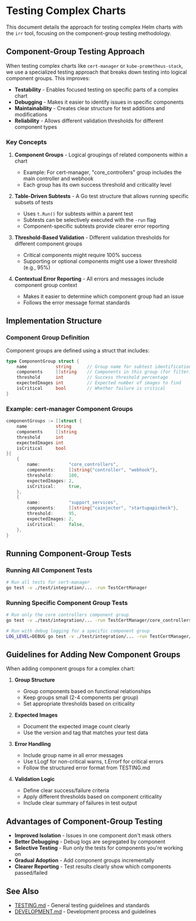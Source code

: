 # Testing Complex Charts

This document details the approach for testing complex Helm charts with the `irr` tool, focusing on the component-group testing methodology.

## Component-Group Testing Approach

When testing complex charts like `cert-manager` or `kube-prometheus-stack`, we use a specialized testing approach that breaks down testing into logical component groups. This improves:

- **Testability** - Enables focused testing on specific parts of a complex chart
- **Debugging** - Makes it easier to identify issues in specific components
- **Maintainability** - Creates clear structure for test additions and modifications
- **Reliability** - Allows different validation thresholds for different component types

### Key Concepts

1. **Component Groups** - Logical groupings of related components within a chart
   - Example: For cert-manager, "core_controllers" group includes the main controller and webhook
   - Each group has its own success threshold and criticality level

2. **Table-Driven Subtests** - A Go test structure that allows running specific subsets of tests
   - Uses `t.Run()` for subtests within a parent test
   - Subtests can be selectively executed with the `-run` flag
   - Component-specific subtests provide clearer error reporting

3. **Threshold-Based Validation** - Different validation thresholds for different component groups
   - Critical components might require 100% success
   - Supporting or optional components might use a lower threshold (e.g., 95%)

4. **Contextual Error Reporting** - All errors and messages include component group context
   - Makes it easier to determine which component group had an issue
   - Follows the error message format standards

## Implementation Structure

### Component Group Definition

Component groups are defined using a struct that includes:

```go
type ComponentGroup struct {
    name           string      // Group name for subtest identification
    components     []string    // Components in this group (for filtering)
    threshold      int         // Success threshold percentage
    expectedImages int         // Expected number of images to find
    isCritical     bool        // Whether failure is critical
}
```

### Example: cert-manager Component Groups

```go
componentGroups := []struct {
    name           string
    components     []string
    threshold      int
    expectedImages int
    isCritical     bool
}{
    {
        name:           "core_controllers",
        components:     []string{"controller", "webhook"},
        threshold:      100,
        expectedImages: 2,
        isCritical:     true,
    },
    {
        name:           "support_services",
        components:     []string{"cainjector", "startupapicheck"},
        threshold:      95,
        expectedImages: 2,
        isCritical:     false,
    },
}
```

## Running Component-Group Tests

### Running All Component Tests

```bash
# Run all tests for cert-manager
go test -v ./test/integration/... -run TestCertManager
```

### Running Specific Component Group Tests

```bash
# Run only the core controllers component group
go test -v ./test/integration/... -run TestCertManager/core_controllers

# Run with debug logging for a specific component group
LOG_LEVEL=DEBUG go test -v ./test/integration/... -run TestCertManager/support_services
```

## Guidelines for Adding New Component Groups

When adding component groups for a complex chart:

1. **Group Structure**
   - Group components based on functional relationships
   - Keep groups small (2-4 components per group)
   - Set appropriate thresholds based on criticality

2. **Expected Images**
   - Document the expected image count clearly
   - Use the version and tag that matches your test data

3. **Error Handling**
   - Include group name in all error messages
   - Use t.Logf for non-critical warns, t.Errorf for critical errors
   - Follow the structured error format from TESTING.md

4. **Validation Logic**
   - Define clear success/failure criteria
   - Apply different thresholds based on component criticality
   - Include clear summary of failures in test output

## Advantages of Component-Group Testing

- **Improved Isolation** - Issues in one component don't mask others
- **Better Debugging** - Debug logs are segregated by component
- **Selective Testing** - Run only the tests for components you're working on
- **Gradual Adoption** - Add component groups incrementally
- **Clearer Reporting** - Test results clearly show which components passed/failed

## See Also

- [TESTING.md](TESTING.md) - General testing guidelines and standards
- [DEVELOPMENT.md](DEVELOPMENT.md) - Development process and guidelines 